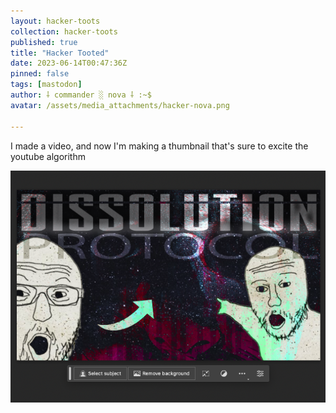 ```yaml
---
layout: hacker-toots
collection: hacker-toots
published: true
title: "Hacker Tooted"
date: 2023-06-14T00:47:36Z
pinned: false
tags: [mastodon]
author: ⸸ commander ░ nova ⸸ :~$
avatar: /assets/media_attachments/hacker-nova.png

---
```


<p>I made a video, and now I&#39;m making a thumbnail that&#39;s sure to excite the youtube algorithm</p>

![media](/assets/media_attachments/files/110/539/810/724/557/426/original/36542ec74d42ca0c.png)
